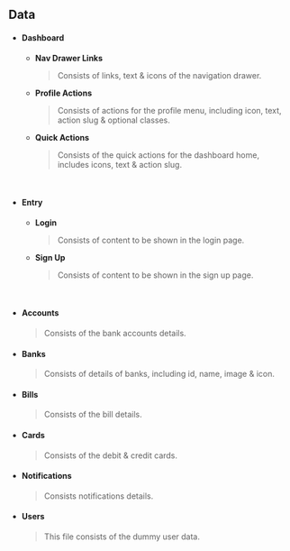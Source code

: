 ## Data

- #### Dashboard
  - **Nav Drawer Links**
    > Consists of links, text & icons of the navigation drawer.

  - **Profile Actions**
    > Consists of actions for the profile menu, including icon, text, action slug & optional classes.

  - **Quick Actions**
    > Consists of the quick actions for the dashboard home, includes icons, text & action slug.

<br>

- #### Entry
  - **Login**
    > Consists of content to be shown in the login page.
  - **Sign Up**
    > Consists of content to be shown in the sign up page.

<br>

- #### Accounts
  > Consists of the bank accounts details.

- #### Banks
  > Consists of details of banks, including id, name, image & icon.

- #### Bills
  > Consists of the bill details.

- #### Cards
  > Consists of the debit & credit cards.

- #### Notifications
  > Consists notifications details.

- #### Users
  > This file consists of the dummy user data.